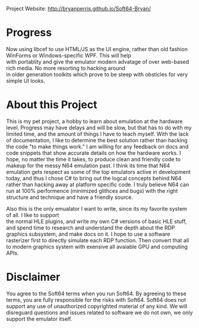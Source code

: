 
Project Website: http://bryanperris.github.io/Soft64-Bryan/

# Progress #
Now using libcef to use HTML/JS as the UI engine, rather than old fashion WinForms or Windows-specific WPF.  This will help  
with portablity and give the emulator modern advatage of over web-based rich media.  No more resorting to hacking around  
in older generation toolkits which prove to be steep with obsticles for very simple UI looks.

# About this Project #
This is my pet project, a hobby to learn about emulation at the hardware level.  Progress may have delays and will be slow, but that has to do with my limited time, and the amount of things I have to teach myself.  With the lack of documentation, I like to determine the best solution rather than hacking the code "to make things work."  I am willing for any feedback on docs and code snippets that show accurate details on how the hardware works.  I hope, no matter the time it takes, to produce clean and friendly code to makeup for the messy N64 emulation past.  I think its time that N64 emulation gets respect as some of the top emulators active in development today, and thus I chose C# to bring out the logcal concepts behind N64 rather than hacking away at platform specific code.  I truly believe N64 can run at 100% performence (minimized glithces and bugs) with the right structure and technique and have a friendly source.  
  
Also this is the only emualator I want to write, since its my favorite system of all.  I like to support  
the normal HLE plugins, and write my own C# versions of basic HLE stuff, and spend time to research and understand the depth about the RDP graphics subsystem, and make docs on it.  I hope to use a software rasterizer first to directly simulate
each RDP function.  Then convert that all to modern graphics system with exensive all avaiable GPU and computing APIs.  
  
# Disclaimer #
You agree to the Soft64 terms when you run Soft64.  By agreeing to these terms, you are fully responsible for the risks with Soft64.  Soft64 does not support any use of unauthorized copyrighted material of any kind.  We will disreguard questions and issues related to software we do not own, we only support the emulator itself.
